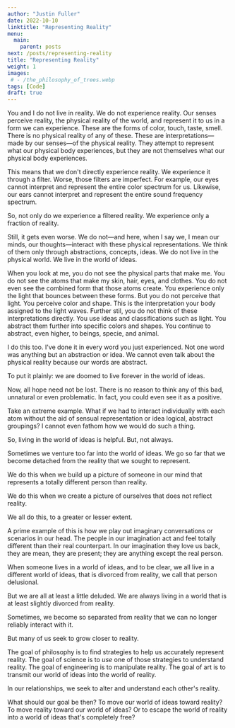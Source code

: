 ```yaml
---
author: "Justin Fuller"
date: 2022-10-10
linktitle: "Representing Reality"
menu:
  main:
    parent: posts
next: /posts/representing-reality
title: "Representing Reality"
weight: 1
images:
 # - /the_philosophy_of_trees.webp
tags: [Code]
draft: true
---
```


You and I do not live in reality. We do not experience reality. Our senses perceive reality, the physical reality of the world, and represent it to us in a form we can experience. These are the forms of color, touch, taste, smell. There is no physical reality of any of these. These are interpretations—made by our senses—of the physical reality. They attempt to represent what our physical body experiences, but they are not themselves what our physical body experiences.

<!--more-->

This means that we don't directly experience reality. We experience it through a filter. Worse, those filters are imperfect. For example, our eyes cannot interpret and represent the entire color spectrum for us. Likewise, our ears cannot interpret and represent the entire sound frequency spectrum.

So, not only do we experience a filtered reality. We experience only a fraction of reality. 

Still, it gets even worse. We do not—and here, when I say we, I mean our minds, our thoughts—interact with these physical representations. We think of them only through abstractions, concepts, ideas. We do not live in the physical world. We live in the world of ideas.

When you look at me, you do not see the physical parts that make me. You do not see the atoms that make my skin, hair, eyes, and clothes. You do not even see the combined form that those atoms create. You experience only the light that bounces between these forms. But you do not perceive that light. You perceive color and shape. This is the interpretation your body assigned to the light waves. Further stil, you do not think of these interpretations directly. You use ideas and classifications such as light. You abstract them further into specific colors and shapes. You continue to abstract, even higher, to beings, specie, and animal.

I do this too. I've done it in every word you just experienced. Not one word was anything but an abstraction or idea. We cannot even talk about the physical reality because our words are abstract. 

To put it plainly: we are doomed to live forever in the world of ideas. 

Now, all hope need not be lost. There is no reason to think any of this bad, unnatural or even problematic. In fact, you could even see it as a positive. 

Take an extreme example. What if we had to interact individually with each atom without the aid of sensual representation or idea logical, abstract groupings? I cannot even fathom how we would do such a thing.

So, living in the world of ideas is helpful. But, not always. 

Sometimes we venture too far into the world of ideas. We go so far that we become detached from the reality that we sought to represent.

We do this when we build up a picture of someone in our mind that represents a totally different person than reality. 

We do this when we create a picture of ourselves that does not reflect reality.

We all do this, to a greater or lesser extent.

A prime example of this is how we play out imaginary conversations or scenarios in our head. The people in our imagination act and feel totally different than their real counterpart. In our imagination they love us back, they are mean, they are present; they are anything except the real person.

When someone lives in a world of ideas, and to be clear, we all live in a different world of ideas, that is divorced from reality, we call that person delusional.

But we are all at least a little deluded. We are always living in a world that is at least slightly divorced from reality.

Sometimes, we become so separated from reality that we can no longer reliably interact with it.

But many of us seek to grow closer to reality.

The goal of philosophy is to find strategies to help us accurately represent reality. The goal of science is to _use_ one of those strategies to understand reality. The goal of engineering is to manipulate reality. The goal of art is to transmit our world of ideas into the world of reality.

In our relationships, we seek to alter and understand each other's reality. 

What should our goal be then? To move our world of ideas toward reality? To move reality toward our world of ideas? Or to escape the world of reality into a world of ideas that's completely free?
